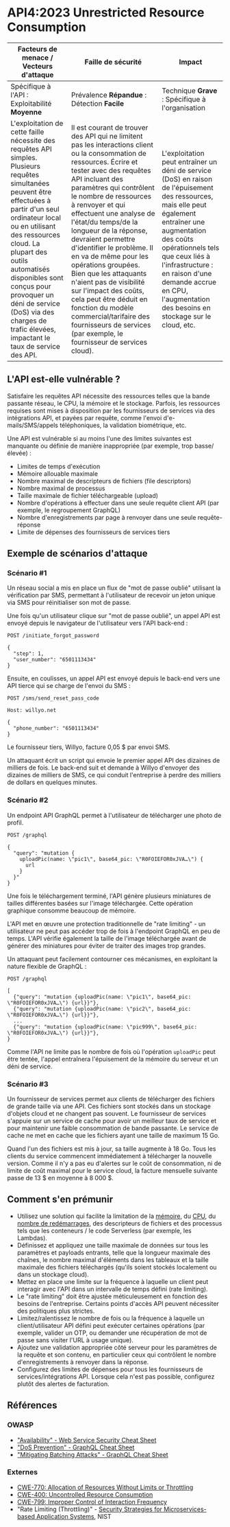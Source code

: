 # API4:2023 Unrestricted Resource Consumption

| Facteurs de menace / Vecteurs d'attaque | Faille de sécurité | Impact |
| - | - | - |
| Spécifique à l'API : Exploitabilité **Moyenne** | Prévalence **Répandue** : Détection **Facile** | Technique **Grave** : Spécifique à l'organisation |
| L'exploitation de cette faille nécessite des requêtes API simples. Plusieurs requêtes simultanées peuvent être effectuées à partir d'un seul ordinateur local ou en utilisant des ressources cloud. La plupart des outils automatisés disponibles sont conçus pour provoquer un déni de service (DoS) via des charges de trafic élevées, impactant le taux de service des API. | Il est courant de trouver des API qui ne limitent pas les interactions client ou la consommation de ressources. Écrire et tester avec des requêtes API incluant des paramètres qui contrôlent le nombre de ressources à renvoyer et qui effectuent une analyse de l'état/du temps/de la longueur de la réponse, devraient permettre d'identifier le problème. Il en va de même pour les opérations groupées. Bien que les attaquants n'aient pas de visibilité sur l'impact des coûts, cela peut être déduit en fonction du modèle commercial/tarifaire des fournisseurs de services (par exemple, le fournisseur de services cloud). | L'exploitation peut entraîner un déni de service (DoS) en raison de l'épuisement des ressources, mais elle peut également entraîner une augmentation des coûts opérationnels tels que ceux liés à l'infrastructure : en raison d'une demande accrue en CPU, l'augmentation des besoins en stockage sur le cloud, etc. |

## L'API est-elle vulnérable ?

Satisfaire les requêtes API nécessite des ressources telles que la bande passante réseau, le CPU, la mémoire et le stockage. Parfois, les ressources requises sont mises à disposition par les fournisseurs de services via des intégrations API, et payées par requête, comme l'envoi d'e-mails/SMS/appels téléphoniques, la validation biométrique, etc.

Une API est vulnérable si au moins l'une des limites suivantes est manquante ou définie de manière inappropriée (par exemple, trop basse/élevée) :

* Limites de temps d'exécution
* Mémoire allouable maximale
* Nombre maximal de descripteurs de fichiers (file descriptors)
* Nombre maximal de processus
* Taille maximale de fichier téléchargeable (upload)
* Nombre d'opérations à effectuer dans une seule requête client API (par exemple, le regroupement GraphQL)
* Nombre d'enregistrements par page à renvoyer dans une seule requête-réponse
* Limite de dépenses des fournisseurs de services tiers

## Exemple de scénarios d'attaque

### Scénario #1

Un réseau social a mis en place un flux de "mot de passe oublié" utilisant la vérification par SMS, permettant à l'utilisateur de recevoir un jeton unique via SMS pour réinitialiser son mot de passe.

Une fois qu'un utilisateur clique sur "mot de passe oublié", un appel API est envoyé depuis le navigateur de l'utilisateur vers l'API back-end :

```
POST /initiate_forgot_password

{
  "step": 1,
  "user_number": "6501113434"
}
```

Ensuite, en coulisses, un appel API est envoyé depuis le back-end vers une API tierce qui se charge de l'envoi du SMS :

```
POST /sms/send_reset_pass_code

Host: willyo.net

{
  "phone_number": "6501113434"
}
```

Le fournisseur tiers, Willyo, facture 0,05 $ par envoi SMS.

Un attaquant écrit un script qui envoie le premier appel API des dizaines de milliers de fois. Le back-end suit et demande à Willyo d'envoyer des dizaines de milliers de SMS, ce qui conduit l'entreprise à perdre des milliers de dollars en quelques minutes.

### Scénario #2

Un endpoint API GraphQL permet à l'utilisateur de télécharger une photo de profil.

```
POST /graphql

{
  "query": "mutation {
    uploadPic(name: \"pic1\", base64_pic: \"R0FOIEFOR0xJVA…\") {
      url
    }
  }"
}
```

Une fois le téléchargement terminé, l'API génère plusieurs miniatures de tailles différentes basées sur l'image téléchargée. Cette opération graphique consomme beaucoup de mémoire.

L'API met en œuvre une protection traditionnelle de "rate limiting" - un utilisateur ne peut pas accéder trop de fois à l'endpoint GraphQL en peu de temps. L'API vérifie également la taille de l'image téléchargée avant de générer des miniatures pour éviter de traiter des images trop grandes.

Un attaquant peut facilement contourner ces mécanismes, en exploitant la nature flexible de GraphQL :

```
POST /graphql

[
  {"query": "mutation {uploadPic(name: \"pic1\", base64_pic: \"R0FOIEFOR0xJVA…\") {url}}"},
  {"query": "mutation {uploadPic(name: \"pic2\", base64_pic: \"R0FOIEFOR0xJVA…\") {url}}"},
  ...
  {"query": "mutation {uploadPic(name: \"pic999\", base64_pic: \"R0FOIEFOR0xJVA…\") {url}}"},
}
```

Comme l'API ne limite pas le nombre de fois où l'opération `uploadPic` peut être tentée, l'appel entraînera l'épuisement de la mémoire du serveur et un déni de service.

### Scénario #3

Un fournisseur de services permet aux clients de télécharger des fichiers de grande taille via une API. Ces fichiers sont stockés dans un stockage d'objets cloud et ne changent pas souvent. Le fournisseur de services s'appuie sur un service de cache pour avoir un meilleur taux de service et pour maintenir une faible consommation de bande passante. Le service de cache ne met en cache que les fichiers ayant une taille de maximum 15 Go.

Quand l'un des fichiers est mis à jour, sa taille augmente à 18 Go. Tous les clients du service commencent immédiatement à télécharger la nouvelle version. Comme il n'y a pas eu d'alertes sur le coût de consommation, ni de limite de coût maximal pour le service cloud, la facture mensuelle suivante passe de 13 $ en moyenne à 8 000 $.

## Comment s'en prémunir

* Utilisez une solution qui facilite la limitation de la [mémoire][1], du [CPU][2], du [nombre de redémarrages][3], des descripteurs de fichiers et des processus tels que les conteneurs / le code Serverless (par exemple, les Lambdas).
* Définissez et appliquez une taille maximale de données sur tous les paramètres et payloads entrants, telle que la longueur maximale des chaînes, le nombre maximal d'éléments dans les tableaux et la taille maximale des fichiers téléchargés (qu'ils soient stockés localement ou dans un stockage cloud).
* Mettez en place une limite sur la fréquence à laquelle un client peut interagir avec l'API dans un intervalle de temps défini (rate limiting).
* Le "rate limiting" doit être ajustée méticuleusement en fonction des besoins de l'entreprise. Certains points d'accès API peuvent nécessiter des politiques plus strictes.
* Limitez/ralentissez le nombre de fois ou la fréquence à laquelle un client/utilisateur API défini peut exécuter certaines opérations (par exemple, valider un OTP, ou demander une récupération de mot de passe sans visiter l'URL à usage unique).
* Ajoutez une validation appropriée côté serveur pour les paramètres de la requête et son contenu, en particulier ceux qui contrôlent le nombre d'enregistrements à renvoyer dans la réponse.
* Configurez des limites de dépenses pour tous les fournisseurs de services/intégrations API. Lorsque cela n'est pas possible, configurez plutôt des alertes de facturation.

## Références

### OWASP

* ["Availability" - Web Service Security Cheat Sheet][5]
* ["DoS Prevention" - GraphQL Cheat Sheet][6]
* ["Mitigating Batching Attacks" - GraphQL Cheat Sheet][7]

### Externes

* [CWE-770: Allocation of Resources Without Limits or Throttling][8]
* [CWE-400: Uncontrolled Resource Consumption][9]
* [CWE-799: Improper Control of Interaction Frequency][10]
* "Rate Limiting (Throttling)" - [Security Strategies for Microservices-based
  Application Systems][11], NIST

[1]: https://docs.docker.com/config/containers/resource_constraints/#memory
[2]: https://docs.docker.com/config/containers/resource_constraints/#cpu
[3]: https://docs.docker.com/engine/reference/commandline/run/#restart
[4]: https://docs.docker.com/engine/reference/commandline/run/#ulimit
[5]: https://cheatsheetseries.owasp.org/cheatsheets/Web_Service_Security_Cheat_Sheet.html#availability
[6]: https://cheatsheetseries.owasp.org/cheatsheets/GraphQL_Cheat_Sheet.html#dos-prevention
[7]: https://cheatsheetseries.owasp.org/cheatsheets/GraphQL_Cheat_Sheet.html#mitigating-batching-attacks
[8]: https://cwe.mitre.org/data/definitions/770.html
[9]: https://cwe.mitre.org/data/definitions/400.html
[10]: https://cwe.mitre.org/data/definitions/799.html
[11]: https://nvlpubs.nist.gov/nistpubs/SpecialPublications/NIST.SP.800-204.pdf
